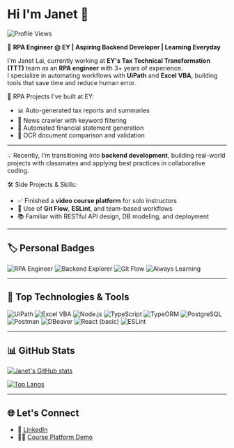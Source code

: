 # Hi I'm Janet 👋

![Profile Views](https://komarev.com/ghpvc/?username=CHING-WENLAI1031&color=blue&style=flat)

🎯 **RPA Engineer @ EY | Aspiring Backend Developer | Learning Everyday**

I'm Janet Lai, currently working at **EY's Tax Technical Transformation (TTT)** team as an **RPA engineer** with 3+ years of experience.  
I specialize in automating workflows with **UiPath** and **Excel VBA**, building tools that save time and reduce human error.

🔧 RPA Projects I've built at EY:

- 📊 Auto-generated tax reports and summaries
- 📰 News crawler with keyword filtering
- 📑 Automated financial statement generation
- 🧾 OCR document comparison and validation

---

💡 Recently, I'm transitioning into **backend development**, building real-world projects with classmates and applying best practices in collaborative coding.

🛠️ Side Projects & Skills:

- ✅ Finished a **video course platform** for solo instructors
- 🔄 Use of **Git Flow**, **ESLint**, and team-based workflows
- 📚 Familiar with RESTful API design, DB modeling, and deployment

---

## 🏷️ Personal Badges

![RPA Engineer](https://img.shields.io/badge/Role-RPA_Engineer-blueviolet)
![Backend Explorer](https://img.shields.io/badge/Backend-In_Progress-orange)
![Git Flow](https://img.shields.io/badge/Git-Flow_Working-green)
![Always Learning](https://img.shields.io/badge/Learning-Everyday-yellowgreen)

---

## 🚀 Top Technologies & Tools

![UiPath](https://img.shields.io/badge/-UiPath-FF6C37?logo=uipath&logoColor=white)
![Excel VBA](https://img.shields.io/badge/-Excel_VBA-217346?logo=microsoft-excel&logoColor=white)
![Node.js](https://img.shields.io/badge/-Node.js-339933?logo=node.js&logoColor=white)
![TypeScript](https://img.shields.io/badge/-TypeScript-3178C6?logo=typescript&logoColor=white)
![TypeORM](https://img.shields.io/badge/-TypeORM-cb3837?logo=typeorm&logoColor=white)
![PostgreSQL](https://img.shields.io/badge/-PostgreSQL-336791?logo=postgresql&logoColor=white)
![Postman](https://img.shields.io/badge/-Postman-FF6C37?logo=postman&logoColor=white)
![DBeaver](https://img.shields.io/badge/-DBeaver-372923?logoColor=white)
![React (basic)](https://img.shields.io/badge/-React_(basic)-61DAFB?logo=react&logoColor=black)
![ESLint](https://img.shields.io/badge/-ESLint-4B32C3?logo=eslint&logoColor=white)

---

## 📊 GitHub Stats

[![Janet's GitHub stats](https://github-readme-stats.vercel.app/api?username=CHING-WENLAI1031&show_icons=true&theme=radical)](https://github.com/CHING-WENLAI1031)

[![Top Langs](https://github-readme-stats.vercel.app/api/top-langs/?username=CHING-WENLAI1031&layout=compact)](https://github.com/CHING-WENLAI1031)

---

## 🌐 Let's Connect

- 💼 [LinkedIn](https://www.linkedin.com/in/janetlai1031/)
- 🧑‍💻 [Course Platform Demo](https://kaiso-meow-frontend.onrender.com/#/)
